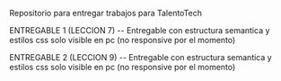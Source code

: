 Repositorio para entregar trabajos para TalentoTech

ENTREGABLE 1 (LECCION 7)
-- Entregable con estructura semantica y estilos css solo visible en pc (no responsive por el momento)

ENTREGABLE 2 (LECCION 9)
-- Entregable con estructura semantica y estilos css solo visible en pc (no responsive por el momento)
